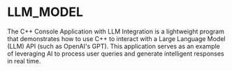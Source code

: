 # LLM_MODEL
The C++ Console Application with LLM Integration is a lightweight program that demonstrates how to use C++ to interact with a Large Language Model (LLM) API (such as OpenAI's GPT). This application serves as an example of leveraging AI to process user queries and generate intelligent responses in real time.

